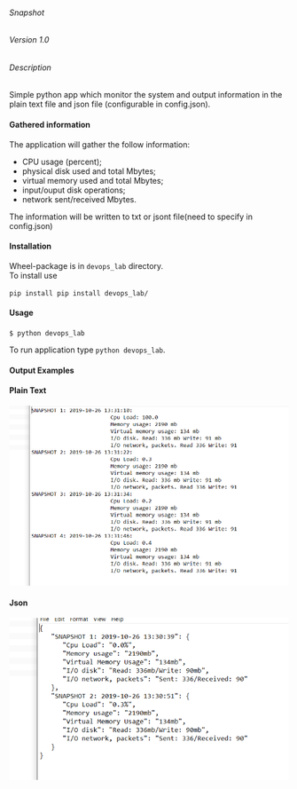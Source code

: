 ###### Snapshot

###### Version 1.0

###### Description

Simple python app which monitor the system and output information in the plain text file and  json file (configurable in config.json).

#### Gathered information

The application will gather the follow information:  
  - CPU usage (percent);  
  - physical disk used and total Mbytes;  
  - virtual memory used and total Mbytes;  
  - input/ouput disk operations;  
  - network sent/received Mbytes.  

The information will be written to txt or jsont file(need to specify in config.json)


#### Installation

Wheel-package is in `devops_lab` directory.  
To install use

`pip install pip install devops_lab/`


#### Usage

`$ python devops_lab`

To run application type `python devops_lab`.  


#### Output Examples

#### Plain Text

![Image](/images/txt.png)

#### Json

![Image](/images/json.png)

